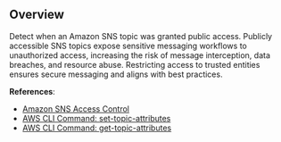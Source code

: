 ## Overview

Detect when an Amazon SNS topic was granted public access. Publicly accessible SNS topics expose sensitive messaging workflows to unauthorized access, increasing the risk of message interception, data breaches, and resource abuse. Restricting access to trusted entities ensures secure messaging and aligns with best practices.

**References**:
- [Amazon SNS Access Control](https://docs.aws.amazon.com/sns/latest/dg/sns-access-policy-use-cases.html)
- [AWS CLI Command: set-topic-attributes](https://docs.aws.amazon.com/cli/latest/reference/sns/set-topic-attributes.html)
- [AWS CLI Command: get-topic-attributes](https://docs.aws.amazon.com/cli/latest/reference/sns/get-topic-attributes.html)
